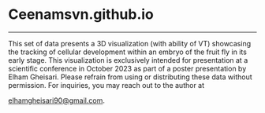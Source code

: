 # Ceenamsvn.github.io


***
This set of data presents a 3D visualization (with ability of VT) showcasing the tracking of cellular development within an embryo of the fruit fly in its early stage. 
This visualization is exclusively intended for presentation at a scientific conference in October 2023 as part of a poster presentation by Elham Gheisari. 
Please refrain from using or distributing these data without permission. For inquiries, you may reach out to the author at 

elhamgheisari90@gmail.com.
